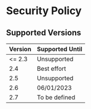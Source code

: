 # Security Policy

## Supported Versions

| Version | Supported Until |
| ------- | --------------- |
| <= 2.3  | Unsupported     |
| 2.4     | Best effort     |
| 2.5     | Unsupported     |
| 2.6     | 06/01/2023      |
| 2.7     | To be defined   |

